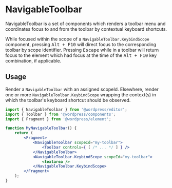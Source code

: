 NavigableToolbar
================

NavigableToolbar is a set of components which renders a toolbar menu and coordinates focus to and from the toolbar by contextual keyboard shortcuts.

While focused within the scope of a `NavigableToolbar.KeybindScope` component, pressing <kbd>Alt + F10</kbd> will direct focus to the corresponding toolbar by scope identifier. Pressing <kbd>Escape</kbd> while in a toolbar will return focus to the element which had focus at the time of the <kbd>Alt + F10</kbd> key combination, if applicable.

## Usage

Render a `NavigableToolbar` with an assigned scopeId. Elsewhere, render one or more `NavigableToolbar.KeybindScope` wrapping the context(s) in which the toolbar's keyboard shortcut should be observed.

```jsx
import { NavigableToolbar } from '@wordpress/editor';
import { Toolbar } from '@wordpress/components';
import { Fragment } from '@wordpress/element';

function MyNavigableToolbar() {
	return (
		<Fragment>
			<NavigableToolbar scopeId="my-toolbar">
				<Toolbar controls={ [ /* ... */ ] } />
			</NavigableToolbar>
			<NavigableToolbar.KeybindScope scopeId="my-toolbar">
				<textarea />
			</NavigableToolbar.KeybindScope>
		</Fragment>
	);
}
```
